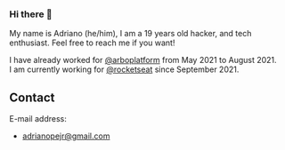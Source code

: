 ### Hi there 👋

My name is Adriano (he/him), I am a 19 years old hacker, and tech enthusiast. Feel free to reach me if you want!  

I have already worked for [@arboplatform](https://github.com/arboplatform) from May 2021 to August 2021.  
I am currently working for [@rocketseat](https://github.com/rocketseat) since September 2021.

## Contact

E-mail address:
- adrianopejr@gmail.com
